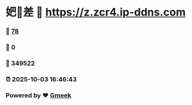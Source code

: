 # 妑🔭差 :link: https://z.zcr4.ip-ddns.com 
### :page_facing_up: [78](https://z.zcr4.ip-ddns.com/tag.html) 
### :speech_balloon: 0 
### :hibiscus: 349522 
### :alarm_clock: 2025-10-03 16:46:43 
### Powered by :heart: [Gmeek](https://github.com/Meekdai/Gmeek)
